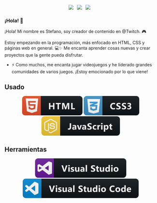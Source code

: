 <p align='center'>
<a href="https://twitch.tv/istefano_"><img height="64" src="https://cdn3.iconfinder.com/data/icons/popular-services-brands-vol-2/512/twitch-512.png"></a>&nbsp;&nbsp;   
<a href="https://x.com/Stefano_0ficial"><img height="64" src="https://cdn4.iconfinder.com/data/icons/social-media-icons-the-circle-set/48/twitter_circle-512.png"></a>&nbsp;&nbsp;
<a href="https://www.instagram.com/ttvstefano/"><img height="64" src="https://cdn4.iconfinder.com/data/icons/social-messaging-ui-color-shapes-2-free/128/social-instagram-new-circle-256.png"></a>&nbsp;&nbsp;
</p>  

### ¡Hola! 👋

¡Hola! Mi nombre es Stefano, soy creador de contenido en @Twitch. 🎮

Estoy empezando en la programación, más enfocado en HTML, CSS y páginas web en general. 💻✨
Me encanta aprender cosas nuevas y crear proyectos que la gente pueda disfrutar. 

- ⚡ Como muchos, me encanta jugar videojuegos y he liderado grandes comunidades de varios juegos. ¡Estoy emocionado por lo que viene! 

## Usado

   <p align="center">
      <img src="https://github.com/MikeCodesDotNET/ColoredBadges/blob/master/svg/dev/languages/html.svg" />
      <img src="https://github.com/MikeCodesDotNET/ColoredBadges/blob/master/svg/dev/languages/css3.svg" />
      <img src="https://github.com/MikeCodesDotNET/ColoredBadges/blob/master/svg/dev/languages/js.svg" />
   
## Herramientas

   <p align="center">
      <img src="https://github.com/MikeCodesDotNET/ColoredBadges/blob/master/svg/dev/tools/visualstudio.svg" />
      <img src="https://github.com/MikeCodesDotNET/ColoredBadges/blob/master/svg/dev/tools/visualstudio_code.svg" />
   </p>
   
